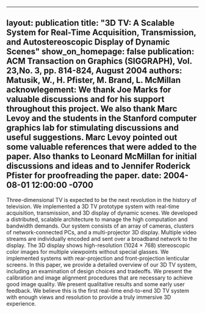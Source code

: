 ---
layout: publication
title: "3D TV: A Scalable System for Real-Time Acquisition, Transmission, and
Autostereoscopic Display of Dynamic Scenes"
show_on_homepage: false
publication: ACM Transaction on Graphics (SIGGRAPH), Vol. 23,No. 3, pp. 814-824, August 2004
authors: Matusik, W., H. Pfister, M. Brand, L. McMillan
acknowlegement: We thank Joe Marks for valuable discussions and for his support
throughout this project. We also thank Marc Levoy and the students in the
Stanford computer graphics lab for stimulating discussions and useful
suggestions. Marc Levoy pointed out some valuable references that were added
to the paper. Also thanks to Leonard McMillan for initial discussions and
ideas and to Jennifer Roderick Pfister for proofreading the paper.
date: 2004-08-01 12:00:00 -0700
 ---
 Three-dimensional TV is expected to be the next revolution in the history of television. We implemented a 3D TV prototype system with real-time acquisition, transmission, and 3D display of dynamic scenes. We developed a distributed, scalable architecture to manage the high computation and bandwidth demands. Our system consists of an array of cameras, clusters of network-connected PCs, and a multi-projector 3D display. Multiple video streams are individually encoded and sent over a broadband network to the display. The 3D display shows high-resolution (1024 × 768) stereoscopic color images for multiple viewpoints without special glasses. We implemented systems with rear-projection and front-projection lenticular screens. In this paper, we provide a detailed overview of our 3D TV system, including an examination of design choices and tradeoffs. We present the calibration and image alignment procedures that are necessary to achieve good image quality. We present qualitative results and some early user feedback. We believe this is the first real-time end-to-end 3D TV system with enough views and resolution to provide a truly immersive 3D experience.